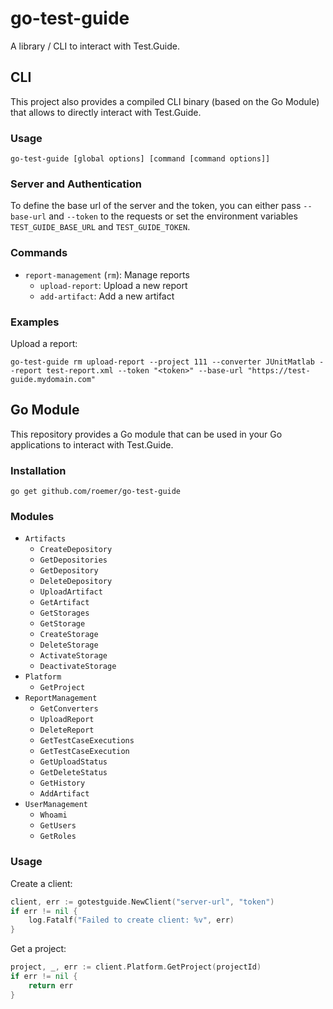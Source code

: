 # go-test-guide
A library / CLI to interact with Test.Guide.

## CLI
This project also provides a compiled CLI binary (based on the Go Module) that allows to directly interact with Test.Guide.

### Usage
```
go-test-guide [global options] [command [command options]]
```

### Server and Authentication
To define the base url of the server and the token, you can either pass `--base-url` and `--token` to the requests or set the environment variables `TEST_GUIDE_BASE_URL` and `TEST_GUIDE_TOKEN`.

### Commands
* `report-management` (`rm`): Manage reports
  * `upload-report`: Upload a new report
  * `add-artifact`: Add a new artifact

### Examples
Upload a report:
```
go-test-guide rm upload-report --project 111 --converter JUnitMatlab --report test-report.xml --token "<token>" --base-url "https://test-guide.mydomain.com"
```

## Go Module
This repository provides a Go module that can be used in your Go applications to interact with Test.Guide.

### Installation
```
go get github.com/roemer/go-test-guide
```

### Modules
* `Artifacts`
  * `CreateDepository`
  * `GetDepositories`
  * `GetDepository`
  * `DeleteDepository`
  * `UploadArtifact`
  * `GetArtifact`
  * `GetStorages`
  * `GetStorage`
  * `CreateStorage`
  * `DeleteStorage`
  * `ActivateStorage`
  * `DeactivateStorage`
* `Platform`
  * `GetProject`
* `ReportManagement`
  * `GetConverters`
  * `UploadReport`
  * `DeleteReport`
  * `GetTestCaseExecutions`
  * `GetTestCaseExecution`
  * `GetUploadStatus`
  * `GetDeleteStatus`
  * `GetHistory`
  * `AddArtifact`
* `UserManagement`
  * `Whoami`
  * `GetUsers`
  * `GetRoles`

### Usage
Create a client:
```go
client, err := gotestguide.NewClient("server-url", "token")
if err != nil {
    log.Fatalf("Failed to create client: %v", err)
}
```

Get a project:
```go
project, _, err := client.Platform.GetProject(projectId)
if err != nil {
    return err
}
```
